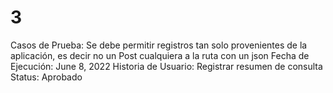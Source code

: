 # 3

Casos de Prueba: Se debe permitir registros tan solo provenientes de la aplicación, es decir no un Post cualquiera a la ruta con un json
Fecha de Ejecución: June 8, 2022
Historia de Usuario: Registrar resumen de consulta
Status: Aprobado